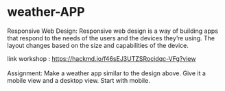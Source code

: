 # weather-APP

Responsive Web Design:
Responsive web design is a way of building apps that respond to the needs of the users and the devices they’re using. The layout changes based on the size and capabilities of the device.

link workshop :
https://hackmd.io/f46sEJ3UTZSRocidqc-VFg?view
</br>
</br>
Assignment:
Make a weather app similar to the design above.
Give it a mobile view and a desktop view.
Start with mobile.


